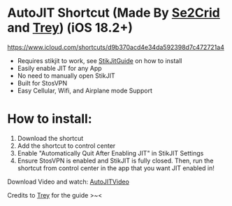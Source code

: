 # AutoJIT Shortcut (Made By [Se2Crid](https://github.com/se2crid) and [Trey](https://github.com/TreyHam27)) (iOS 18.2+)
https://www.icloud.com/shortcuts/d9b370acd4e34da592398d7c472721a4
- Requires stikjit to work, see [StikJitGuide](https://github.com/daisuke1227/guide-to-use-StikJIT/blob/main/StikJIT.md) on how to install
- Easily enable JIT for any App
- No need to manually open StikJIT
- Built for StosVPN
- Easy Cellular, Wifi, and Airplane mode Support

# How to install:
1. Download the shortcut
2. Add the shortcut to control center
3. Enable "Automatically Quit After Enabling JIT" in StikJIT Settings
4. Ensure StosVPN is enabled and StikJIT is fully closed. Then, run the shortcut from control center in the app that you want JIT enabled in! 

Download Video and watch: [AutoJITVideo](https://github.com/daisuke1227/guide-to-use-StikJIT/releases/download/videos/AutoJIT.mov)

Credits to [Trey](https://github.com/TreyHam27) for the guide >~<
